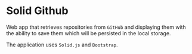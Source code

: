 # Solid Github

Web app that retrieves repositories from `GitHub` and displaying them with the ability to save them which will be persisted in the local storage.

The application uses `Solid.js` and `Bootstrap`.

